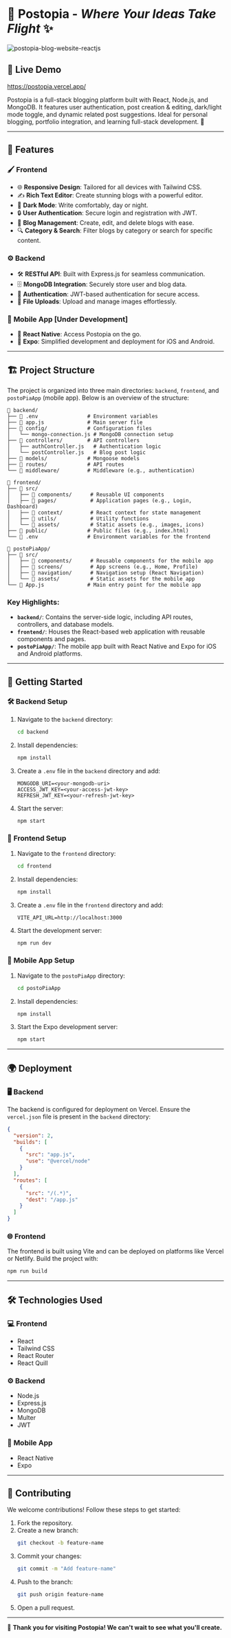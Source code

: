 # 🌟 **Postopia** - *Where Your Ideas Take Flight* ✨

![postopia-blog-website-reactjs](https://socialify.git.ci/floriant3/postopia-blog-site-react/image?custom_language=React&forks=1&issues=1&language=1&name=1&owner=1&pattern=Solid&pulls=1&stargazers=1&theme=Auto)

## 📌 Live Demo
https://postopia.vercel.app/

Postopia is a full-stack blogging platform built with React, Node.js, and MongoDB. It features user authentication, post creation & editing, dark/light mode toggle, and dynamic related post suggestions. Ideal for personal blogging, portfolio integration, and learning full-stack development. 🚀

---

## 🌈 **Features**

### 🖌️ **Frontend**
- 🌐 **Responsive Design**: Tailored for all devices with Tailwind CSS.
- ✍️ **Rich Text Editor**: Create stunning blogs with a powerful editor.
- 🌙 **Dark Mode**: Write comfortably, day or night.
- 🔒 **User Authentication**: Secure login and registration with JWT.
- 📝 **Blog Management**: Create, edit, and delete blogs with ease.
- 🔍 **Category & Search**: Filter blogs by category or search for specific content.

### ⚙️ **Backend**
- 🛠️ **RESTful API**: Built with Express.js for seamless communication.
- 🗄️ **MongoDB Integration**: Securely store user and blog data.
- 🔑 **Authentication**: JWT-based authentication for secure access.
- 📂 **File Uploads**: Upload and manage images effortlessly.

### 📱 **Mobile App [Under Development]**
- 📲 **React Native**: Access Postopia on the go.
- 🌟 **Expo**: Simplified development and deployment for iOS and Android.

---

## 🏗️ **Project Structure**

The project is organized into three main directories: `backend`, `frontend`, and `postoPiaApp` (mobile app). Below is an overview of the structure:

```
📂 backend/
├── 📄 .env                # Environment variables
├── 📄 app.js              # Main server file
├── 📂 config/             # Configuration files
│   └── mongo-connection.js # MongoDB connection setup
├── 📂 controllers/        # API controllers
│   ├── authController.js   # Authentication logic
│   └── postController.js   # Blog post logic
├── 📂 models/             # Mongoose models
├── 📂 routes/             # API routes
└── 📂 middleware/         # Middleware (e.g., authentication)

📂 frontend/
├── 📂 src/
│   ├── 📂 components/      # Reusable UI components
│   ├── 📂 pages/           # Application pages (e.g., Login, Dashboard)
│   ├── 📂 context/         # React context for state management
│   ├── 📂 utils/           # Utility functions
│   └── 📂 assets/          # Static assets (e.g., images, icons)
├── 📂 public/             # Public files (e.g., index.html)
└── 📄 .env                # Environment variables for the frontend

📂 postoPiaApp/
├── 📂 src/
│   ├── 📂 components/      # Reusable components for the mobile app
│   ├── 📂 screens/         # App screens (e.g., Home, Profile)
│   ├── 📂 navigation/      # Navigation setup (React Navigation)
│   └── 📂 assets/          # Static assets for the mobile app
└── 📄 App.js              # Main entry point for the mobile app
```

### Key Highlights:
- **`backend/`**: Contains the server-side logic, including API routes, controllers, and database models.
- **`frontend/`**: Houses the React-based web application with reusable components and pages.
- **`postoPiaApp/`**: The mobile app built with React Native and Expo for iOS and Android platforms.

---

## 🚀 **Getting Started**

### 🛠️ **Backend Setup**
1. Navigate to the `backend` directory:
   ```bash
   cd backend
   ```
2. Install dependencies:
   ```bash
   npm install
   ```
3. Create a `.env` file in the `backend` directory and add:
   ```
   MONGODB_URI=<your-mongodb-uri>
   ACCESS_JWT_KEY=<your-access-jwt-key>
   REFRESH_JWT_KEY=<your-refresh-jwt-key>
   ```
4. Start the server:
   ```bash
   npm start
   ```

### 🎨 **Frontend Setup**
1. Navigate to the `frontend` directory:
   ```bash
   cd frontend
   ```
2. Install dependencies:
   ```bash
   npm install
   ```
3. Create a `.env` file in the `frontend` directory and add:
   ```
   VITE_API_URL=http://localhost:3000
   ```
4. Start the development server:
   ```bash
   npm run dev
   ```

### 📱 **Mobile App Setup**
1. Navigate to the `postoPiaApp` directory:
   ```bash
   cd postoPiaApp
   ```
2. Install dependencies:
   ```bash
   npm install
   ```
3. Start the Expo development server:
   ```bash
   npm start
   ```

---

## 🌍 **Deployment**

### 🖥️ **Backend**
The backend is configured for deployment on Vercel. Ensure the `vercel.json` file is present in the `backend` directory:
```json
{
  "version": 2,
  "builds": [
    {
      "src": "app.js",
      "use": "@vercel/node"
    }
  ],
  "routes": [
    {
      "src": "/(.*)",
      "dest": "/app.js"
    }
  ]
}
```

### 🌐 **Frontend**
The frontend is built using Vite and can be deployed on platforms like Vercel or Netlify. Build the project with:
```bash
npm run build
```

---

## 🛠️ **Technologies Used**

### 💻 **Frontend**
- React
- Tailwind CSS
- React Router
- React Quill

### ⚙️ **Backend**
- Node.js
- Express.js
- MongoDB
- Multer
- JWT

### 📱 **Mobile App**
- React Native
- Expo

---

## 🤝 **Contributing**

We welcome contributions! Follow these steps to get started:
1. Fork the repository.
2. Create a new branch:
   ```bash
   git checkout -b feature-name
   ```
3. Commit your changes:
   ```bash
   git commit -m "Add feature-name"
   ```
4. Push to the branch:
   ```bash
   git push origin feature-name
   ```
5. Open a pull request.

---

🎉 **Thank you for visiting Postopia! We can't wait to see what you'll create.**
